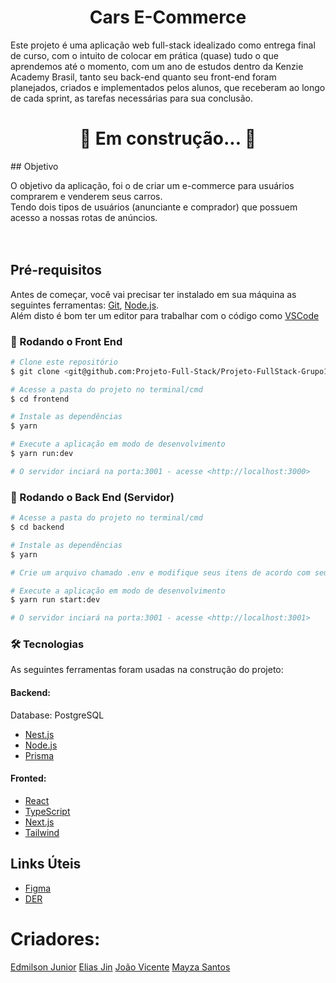 <h1 align="center">Cars E-Commerce</h1>
Este projeto é uma aplicação web full-stack idealizado como entrega final de curso, com o intuito de colocar em prática (quase) tudo o que aprendemos até o momento, com um ano de estudos dentro da Kenzie Academy Brasil, tanto seu back-end quanto seu front-end foram planejados, criados e implementados pelos alunos, que receberam ao longo de cada sprint, as tarefas necessárias para sua conclusão.
<h1 align="center"> 
	🚧  Em construção...  🚧
</h1>
## Objetivo
<br/>

O objetivo da aplicação, foi o de criar um e-commerce para usuários comprarem e venderem seus carros. <br/>
Tendo dois tipos de usuários (anunciante e comprador) que possuem acesso a nossas rotas de anúncios.
<br/>
<br/>
<br/>
## Pré-requisitos

Antes de começar, você vai precisar ter instalado em sua máquina as seguintes ferramentas:
[Git](https://git-scm.com), [Node.js](https://nodejs.org/en/). <br/> 
Além disto é bom ter um editor para trabalhar com o código como [VSCode](https://code.visualstudio.com/)

### 🎲 Rodando o Front End 

```bash
# Clone este repositório
$ git clone <git@github.com:Projeto-Full-Stack/Projeto-FullStack-Grupo11.git>

# Acesse a pasta do projeto no terminal/cmd
$ cd frontend

# Instale as dependências
$ yarn

# Execute a aplicação em modo de desenvolvimento
$ yarn run:dev

# O servidor inciará na porta:3001 - acesse <http://localhost:3000>
```

### 🎲 Rodando o Back End (Servidor) 

```bash
# Acesse a pasta do projeto no terminal/cmd
$ cd backend

# Instale as dependências
$ yarn

# Crie um arquivo chamado .env e modifique seus itens de acordo com seu banco de dados/usuário (utilize o arquivo .env.example)

# Execute a aplicação em modo de desenvolvimento
$ yarn run start:dev

# O servidor inciará na porta:3001 - acesse <http://localhost:3001>
```

### 🛠 Tecnologias
As seguintes ferramentas foram usadas na construção do projeto:
<h4>Backend:</h4>
<p>Database: PostgreSQL</p>	

- [Nest.js](https://docs.nestjs.com)
- [Node.js](https://nodejs.org/en/)
- [Prisma](https://www.prisma.io/docs/getting-started)
<h4>Fronted:</h4>

- [React](https://pt-br.reactjs.org/)
- [TypeScript](https://www.typescriptlang.org/)
- [Next.js](https://nextjs.org/docs)
- [Tailwind](https://v2.tailwindcss.com/docs)

## Links Úteis

- [Figma](https://www.figma.com/file/KX3C3fIi8zmCRpNipxIYYF/M6---E-Commerce-Filter?type=design&node-id=45-2&mode=design&t=JxsFniec9pmnH3Jd-0)
- [DER](https://imgur.com/rWQe2x0)

# Criadores:
[Edmilson Junior](https://github.com/Malaiobol)
[Elias Jin](https://github.com/Eliasjp)
[João Vicente](https://github.com/Joaovicente985)
[Mayza Santos](https://github.com/MOS-01)
